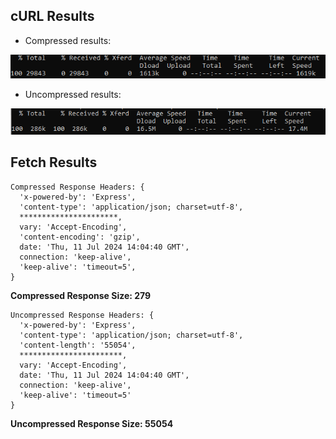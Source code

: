 ## cURL Results

 - Compressed results:

![alt text](https://github.com/0cto-pus/payload-compression/blob/main/outputs/compressed.PNG?raw=true)


 - Uncompressed results:

![alt text](https://github.com/0cto-pus/payload-compression/blob/main/outputs/uncompressed.PNG?raw=true)

## Fetch Results

    Compressed Response Headers: {
      'x-powered-by': 'Express',
      'content-type': 'application/json; charset=utf-8',
      **********************,
      vary: 'Accept-Encoding',
      'content-encoding': 'gzip',
      date: 'Thu, 11 Jul 2024 14:04:40 GMT',
      connection: 'keep-alive',
      'keep-alive': 'timeout=5',
    }
**Compressed Response Size: 279**

    Uncompressed Response Headers: {
      'x-powered-by': 'Express',
      'content-type': 'application/json; charset=utf-8',
      'content-length': '55054',
      ***********************,
      vary: 'Accept-Encoding',
      date: 'Thu, 11 Jul 2024 14:04:40 GMT',
      connection: 'keep-alive',
      'keep-alive': 'timeout=5'
    }

**Uncompressed Response Size: 55054**

